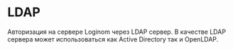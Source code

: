 # LDAP

Авторизация на сервере Loginom через LDAP сервер. В качестве LDAP сервера может использоваться как Active Directory так и OpenLDAP.